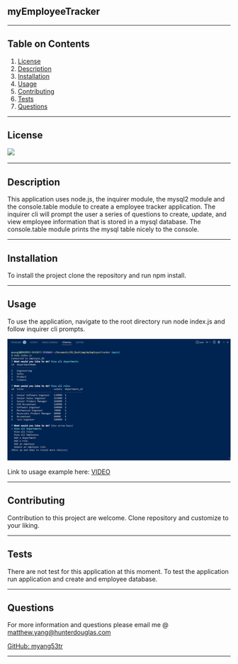   ## myEmployeeTracker
  ___
  ## Table on Contents

  1. [License](#License)
  2. [Description](#Description)
  3. [Installation](#Installation)
  4. [Usage](#Usage)
  5. [Contributing](#Contributing)
  6. [Tests](#Tests)
  7. [Questions](#Questions)
  ___
  ## License
  [![](https://img.shields.io/badge/license-GNU%20GPLv3-blue)](https://choosealicense.com/licenses/gpl-2.0/)
  ___
  ## Description
  This application uses node.js, the inquirer module, the mysql2 module and the console.table module to create a employee tracker application. The inquirer cli will prompt the user a series of questions to create, update, and view employee information that is stored in a mysql database. The console.table module prints the mysql table nicely to the console. 
  ___
  ## Installation
  To install the project clone the repository and run npm install.
  ___
  ## Usage
  To use the application, navigate to the root directory run node index.js and follow inquirer cli prompts.

  ![Quick Glace - CLI](./assets/CLI_img.PNG)

  Link to usage example here: [VIDEO](https://drive.google.com/file/d/1buKSWFK6h33Vvby3BiXHFJwvYebi3UgE/view)
  ___
  ## Contributing
  Contribution to this project are welcome. Clone repository and customize to your liking.
  ___
  ## Tests
  There are not test for this application at this moment. To test the application run application and create and employee database.
  ___
  ## Questions
  For more information and questions please email me @ matthew.yang@hunterdouglas.com 

  [GitHub: myang53tr](https://github.com/myang5t3r)
  ___
  
